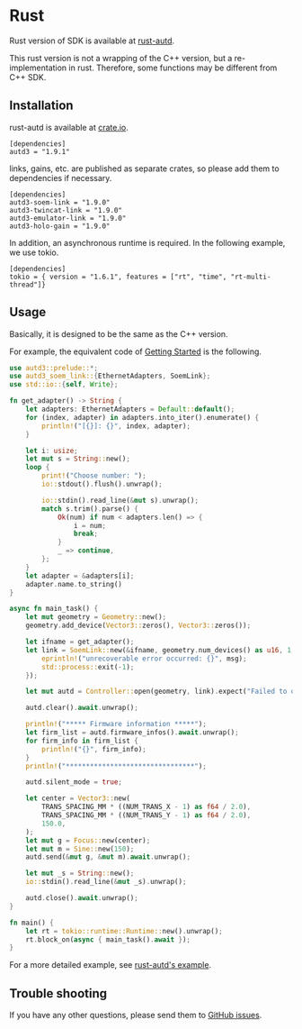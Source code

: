 # Rust

Rust version of SDK is available at [rust-autd](https://github.com/shinolab/rust-autd).

This rust version is not a wrapping of the C++ version, but a re-implementation in rust.
Therefore, some functions may be different from C++ SDK.

## Installation

rust-autd is available at [crate.io](https://crates.io/crates/autd3).

```
[dependencies]
autd3 = "1.9.1"
```

links, gains, etc. are published as separate crates, so please add them to dependencies if necessary.
```
[dependencies]
autd3-soem-link = "1.9.0"
autd3-twincat-link = "1.9.0"
autd3-emulator-link = "1.9.0"
autd3-holo-gain = "1.9.0"
```

In addition, an asynchronous runtime is required. 
In the following example, we use tokio.
```
[dependencies]
tokio = { version = "1.6.1", features = ["rt", "time", "rt-multi-thread"]}
```

## Usage

Basically, it is designed to be the same as the C++ version.

For example, the equivalent code of [Getting Started](./Users_Manual/getting_started.md) is the following.

```rust
use autd3::prelude::*;
use autd3_soem_link::{EthernetAdapters, SoemLink};
use std::io::{self, Write};

fn get_adapter() -> String {
    let adapters: EthernetAdapters = Default::default();
    for (index, adapter) in adapters.into_iter().enumerate() {
        println!("[{}]: {}", index, adapter);
    }

    let i: usize;
    let mut s = String::new();
    loop {
        print!("Choose number: ");
        io::stdout().flush().unwrap();

        io::stdin().read_line(&mut s).unwrap();
        match s.trim().parse() {
            Ok(num) if num < adapters.len() => {
                i = num;
                break;
            }
            _ => continue,
        };
    }
    let adapter = &adapters[i];
    adapter.name.to_string()
}

async fn main_task() {
    let mut geometry = Geometry::new();
    geometry.add_device(Vector3::zeros(), Vector3::zeros());

    let ifname = get_adapter();
    let link = SoemLink::new(&ifname, geometry.num_devices() as u16, 1, |msg| {
        eprintln!("unrecoverable error occurred: {}", msg);
        std::process::exit(-1);
    });

    let mut autd = Controller::open(geometry, link).expect("Failed to open");

    autd.clear().await.unwrap();

    println!("***** Firmware information *****");
    let firm_list = autd.firmware_infos().await.unwrap();
    for firm_info in firm_list {
        println!("{}", firm_info);
    }
    println!("********************************");

    autd.silent_mode = true;

    let center = Vector3::new(
        TRANS_SPACING_MM * ((NUM_TRANS_X - 1) as f64 / 2.0),
        TRANS_SPACING_MM * ((NUM_TRANS_Y - 1) as f64 / 2.0),
        150.0,
    );
    let mut g = Focus::new(center);
    let mut m = Sine::new(150);
    autd.send(&mut g, &mut m).await.unwrap();

    let mut _s = String::new();
    io::stdin().read_line(&mut _s).unwrap();

    autd.close().await.unwrap();
}

fn main() {
    let rt = tokio::runtime::Runtime::new().unwrap();
    rt.block_on(async { main_task().await });
}
```

For a more detailed example, see [rust-autd's example](https://github.com/shinolab/rust-autd/tree/master/autd3-examples).

## Trouble shooting

If you have any other questions, please send them to [GitHub issues](https://github.com/shinolab/rust-autd/issues).
